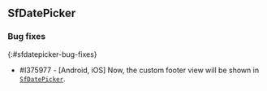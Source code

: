 ## SfDatePicker

### Bug fixes
{:#sfdatepicker-bug-fixes}

* \#I375977 - [Android, iOS] Now, the custom footer view will be shown in [`SfDatePicker`](https://help.syncfusion.com/cr/xamarin/Syncfusion.XForms.Pickers.SfDatePicker.html).